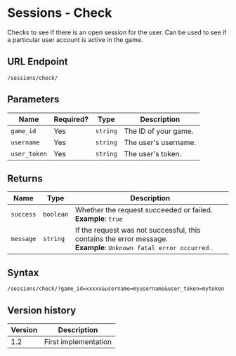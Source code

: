 # Sessions - Check

Checks to see if there is an open session for the user. Can be used to see if a particular user account is active in the game.

## URL Endpoint

```
/sessions/check/
```

## Parameters

| Name         | Required? | Type     | Description          |
| ------------ | --------- | -------- | -------------------- |
| `game_id`    | Yes       | `string` | The ID of your game. |
| `username`   | Yes       | `string` | The user's username. |
| `user_token` | Yes       | `string` | The user's token.    |

## Returns

| Name      | Type      | Description                                                                                                           |
| --------- | --------- | --------------------------------------------------------------------------------------------------------------------- |
| `success` | `boolean` | Whether the request succeeded or failed. <br> **Example**: `true`                                                     |
| `message` | `string`  | If the request was not successful, this contains the error message. <br> **Example**: `Unknown fatal error occurred.` |

## Syntax

```
/sessions/check/?game_id=xxxxx&username=myusername&user_token=mytoken
```

## Version history

| Version | Description          |
| ------- | -------------------- |
| 1.2     | First implementation |
